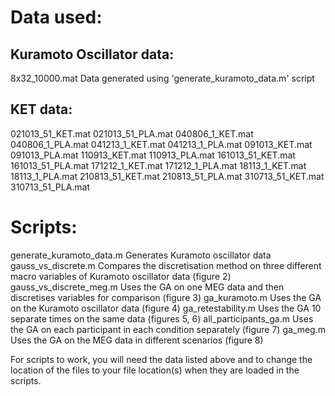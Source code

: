 Data used:
=

Kuramoto Oscillator data:
--
8x32_10000.mat 			Data generated using 'generate_kuramoto_data.m' script


KET data:
--
021013_51_KET.mat
021013_51_PLA.mat
040806_1_KET.mat
040806_1_PLA.mat
041213_1_KET.mat
041213_1_PLA.mat
091013_KET.mat
091013_PLA.mat
110913_KET.mat
110913_PLA.mat
161013_51_KET.mat
161013_51_PLA.mat
171212_1_KET.mat
171212_1_PLA.mat
18113_1_KET.mat
18113_1_PLA.mat
210813_51_KET.mat
210813_51_PLA.mat
310713_51_KET.mat
310713_51_PLA.mat


Scripts:
=
generate_kuramoto_data.m		Generates Kuramoto oscillator data
gauss_vs_discrete.m 			Compares the discretisation method on three different macro variables of Kuramoto oscillator data (figure 2)
gauss_vs_discrete_meg.m 		Uses the GA on one MEG data and then discretises variables for comparison (figure 3)
ga_kuramoto.m				Uses the GA on the Kuramoto oscillator data (figure 4)
ga_retestability.m 			Uses the GA 10 separate times on the same data (figures 5, 6)
all_participants_ga.m 			Uses the GA on each participant in each condition separately (figure 7)
ga_meg.m				Uses the GA on the MEG data in different scenarios (figure 8)

For scripts to work, you will need the data listed above and to change the location of the files to your file location(s) when they are loaded in the scripts.
